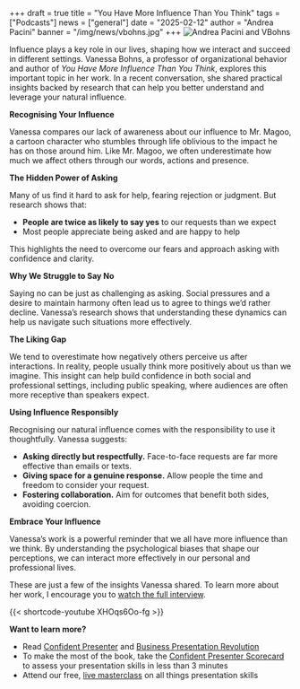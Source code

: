 +++
draft = true
title = "You Have More Influence Than You Think"
tags = ["Podcasts"]
news = ["general"]
date = "2025-02-12"
author = "Andrea Pacini"
banner = "/img/news/vbohns.jpg"
+++
![Andrea Pacini and VBohns](/img/news/vbohns.jpg "AP and VB")

Influence plays a key role in our lives, shaping how we interact and succeed in different settings. Vanessa Bohns, a professor of organizational behavior and author of *You Have More Influence Than You Think*, explores this important topic in her work. In a recent conversation, she shared practical insights backed by research that can help you better understand and leverage your natural influence.

**Recognising Your Influence**

Vanessa compares our lack of awareness about our influence to Mr. Magoo, a cartoon character who stumbles through life oblivious to the impact he has on those around him. Like Mr. Magoo, we often underestimate how much we affect others through our words, actions and presence.

**The Hidden Power of Asking**

Many of us find it hard to ask for help, fearing rejection or judgment. But research shows that:

* **People are twice as likely to say yes** to our requests than we expect
* Most people appreciate being asked and are happy to help

This highlights the need to overcome our fears and approach asking with confidence and clarity.

**Why We Struggle to Say No**

Saying no can be just as challenging as asking. Social pressures and a desire to maintain harmony often lead us to agree to things we’d rather decline. Vanessa’s research shows that understanding these dynamics can help us navigate such situations more effectively.

**The Liking Gap**

We tend to overestimate how negatively others perceive us after interactions. In reality, people usually think more positively about us than we imagine. This insight can help build confidence in both social and professional settings, including public speaking, where audiences are often more receptive than speakers expect.

**Using Influence Responsibly**

Recognising our natural influence comes with the responsibility to use it thoughtfully. Vanessa suggests:

* **Asking directly but respectfully.** Face-to-face requests are far more effective than emails or texts.
* **Giving space for a genuine response.** Allow people the time and freedom to consider your request.
* **Fostering collaboration.** Aim for outcomes that benefit both sides, avoiding coercion.

**Embrace Your Influence**

Vanessa’s work is a powerful reminder that we all have more influence than we think. By understanding the psychological biases that shape our perceptions, we can interact more effectively in our personal and professional lives.

These are just a few of the insights Vanessa shared. To learn more about her work, I encourage you to [watch the full interview](https://youtu.be/XHOqs6Oo-fg). 

{{< shortcode-youtube XHOqs6Oo-fg >}}

**Want to learn more?** 

* Read [Confident Presenter](<>) and [Business Presentation Revolution ](<>)
* To make the most of the book, take the [Confident Presenter Scorecard](<>) to assess your presentation skills in less than 3 minutes
* Attend our free, [live masterclass](<>) on all things presentation skills
